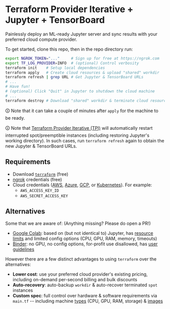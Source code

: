 # Terraform Provider Iterative + Jupyter + TensorBoard

Painlessly deploy an ML-ready Jupyter server and sync results with your preferred cloud compute provider.

To get started, clone this repo, then in the repo directory run:

```sh
export NGROK_TOKEN="..."     # Sign up for free at https://ngrok.com
export TF_LOG_PROVIDER=INFO  # (optional) Control verbosity
terraform init    # Setup local dependencies
terraform apply   # Create cloud resources & upload "shared" workdir
terraform refresh | grep URL # Get Jupyter & TensorBoard URLs
# ...
# Have fun!
# (optional) Click "Quit" in Jupyter to shutdown the cloud machine
# ...
terraform destroy # Download "shared" workdir & terminate cloud resources
```

🛈 Note that it can take a couple of minutes after `apply` for the machine to be ready.

🛈 Note that [Terraform Provider Iterative (TPI)](https://github.com/iterative/terraform-provider-iterative) will automatically restart interrupted spot/preemptible instances (including restoring Jupyter's working directory). In such cases, run `terraform refresh` again to obtain the new Jupyter & TensorBoard URLs.

## Requirements

- Download [`terraform`](https://www.terraform.io/downloads.html) (free)
- [ngrok](https://ngrok.com) credentials (free)
- Cloud credentials ([AWS], [Azure], [GCP], or [Kubernetes]). For example:
  + `AWS_ACCESS_KEY_ID`
  + `AWS_SECRET_ACCESS_KEY`

[AWS]: https://registry.terraform.io/providers/iterative/iterative/latest/docs/guides/authentication#amazon-web-services
[Azure]: https://registry.terraform.io/providers/iterative/iterative/latest/docs/guides/authentication#microsoft-azure
[GCP]: https://registry.terraform.io/providers/iterative/iterative/latest/docs/guides/authentication#google-cloud-platform
[Kubernetes]: https://registry.terraform.io/providers/iterative/iterative/latest/docs/guides/authentication#kubernetes

## Alternatives

Some that we are aware of: (Anything missing? Please do open a PR!)

- [Google Colab](https://colab.research.google.com/): based on (but not identical to) Jupyter, has [resource limits](https://research.google.com/colaboratory/faq.html#resource-limits) and limited config options (CPU, GPU, RAM, memory, timeouts)
- [Binder](https://mybinder.org/): no GPU, no config options, for-profit use disallowed, has [user guidelines](https://mybinder.readthedocs.io/en/latest/about/user-guidelines.html)

However there are a few distinct advantages to using `terraform` over the alternatives:

- **Lower cost**: use your preferred cloud provider's existing pricing, including on-demand per-second billing and bulk discounts
- **Auto-recovery**: auto-backup `workdir` & auto-recover terminated `spot` instances
- **Custom spec**: full control over hardware & software requirements via `main.tf` -- including machine [types](https://registry.terraform.io/providers/iterative/iterative/latest/docs/resources/task#machine-type) (CPU, GPU, RAM, storage) & [images](https://registry.terraform.io/providers/iterative/iterative/latest/docs/resources/task#machine-image)
